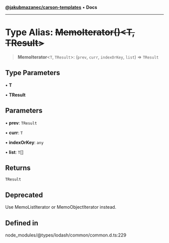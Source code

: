 [**@jakubmazanec/carson-templates**](../../../README.md) • **Docs**

---

# Type Alias: ~~MemoIterator()\<T, TResult\>~~

> **MemoIterator**\<`T`, `TResult`\>: (`prev`, `curr`, `indexOrKey`, `list`) => `TResult`

## Type Parameters

• **T**

• **TResult**

## Parameters

• **prev**: `TResult`

• **curr**: `T`

• **indexOrKey**: `any`

• **list**: `T`[]

## Returns

`TResult`

## Deprecated

Use MemoListIterator or MemoObjectIterator instead.

## Defined in

node_modules/@types/lodash/common/common.d.ts:229
